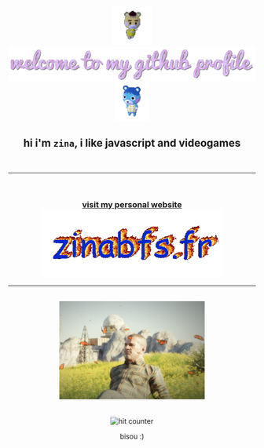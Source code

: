 <div align="center">
<img src="img/marty.gif" alt="marty from animal crossing" height="80"> <img src="img/welcome.gif" alt="welcome to my github profile" align="center">
<img src="img/mirti.gif" alt="bluebear from animal crossing" height="80">
</div>

<div align="center">

## hi i'm `zina`, i like javascript and videogames

</div>

<br>
<hr>
<br>

<h3 align="center">
<a href="https://zinabfs.fr/">visit my personal website <br>
<img src="img/portfolio.gif" alt="portfolio" align="center">
</a>
</h3>


<hr>
<br>


<div align="center">
<img src="img/tarkov.png" alt="tarkov" align="center" height="200">
</div>
<br>
<br>
<div align="center">

<img src="https://profile-counter.glitch.me/zinabfs/count.svg" alt="hit counter" align="center">

</div>
<div align="center">

bisou :)
</div>